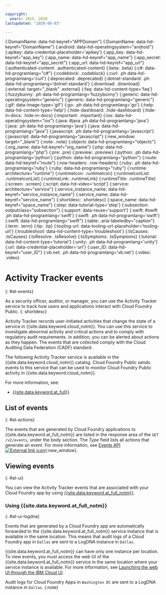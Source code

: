```yaml
---

copyright:
  years: 2015, 2020
lastupdated: "2020-08-03"

---
```




{:DomainName: data-hd-keyref="APPDomain"}
{:DomainName: data-hd-keyref="DomainName"}
{:android: data-hd-operatingsystem="android"}
{:apikey: data-credential-placeholder='apikey'}
{:app_key: data-hd-keyref="app_key"}
{:app_name: data-hd-keyref="app_name"}
{:app_secret: data-hd-keyref="app_secret"}
{:app_url: data-hd-keyref="app_url"}
{:authenticated-content: .authenticated-content}
{:beta: .beta}
{:c#: data-hd-programlang="c#"}
{:codeblock: .codeblock}
{:curl: .ph data-hd-programlang='curl'}
{:deprecated: .deprecated}
{:dotnet-standard: .ph data-hd-programlang='dotnet-standard'}
{:download: .download}
{:external: target="_blank" .external}
{:faq: data-hd-content-type='faq'}
{:fuzzybunny: .ph data-hd-programlang='fuzzybunny'}
{:generic: data-hd-operatingsystem="generic"}
{:generic: data-hd-programlang="generic"}
{:gif: data-image-type='gif'}
{:go: .ph data-hd-programlang='go'}
{:help: data-hd-content-type='help'}
{:hide-dashboard: .hide-dashboard}
{:hide-in-docs: .hide-in-docs}
{:important: .important}
{:ios: data-hd-operatingsystem="ios"}
{:java: #java .ph data-hd-programlang='java'}
{:java: .ph data-hd-programlang='java'}
{:java: data-hd-programlang="java"}
{:javascript: .ph data-hd-programlang='javascript'}
{:javascript: data-hd-programlang="javascript"}
{:new_window: target="_blank"}
{:note: .note}
{:objectc data-hd-programlang="objectc"}
{:org_name: data-hd-keyref="org_name"}
{:php: data-hd-programlang="php"}
{:pre: .pre}
{:preview: .preview}
{:python: .ph data-hd-programlang='python'}
{:python: data-hd-programlang="python"}
{:route: data-hd-keyref="route"}
{:row-headers: .row-headers}
{:ruby: .ph data-hd-programlang='ruby'}
{:ruby: data-hd-programlang="ruby"}
{:runtime: architecture="runtime"}
{:runtimeIcon: .runtimeIcon}
{:runtimeIconList: .runtimeIconList}
{:runtimeLink: .runtimeLink}
{:runtimeTitle: .runtimeTitle}
{:screen: .screen}
{:script: data-hd-video='script'}
{:service: architecture="service"}
{:service_instance_name: data-hd-keyref="service_instance_name"}
{:service_name: data-hd-keyref="service_name"}
{:shortdesc: .shortdesc}
{:space_name: data-hd-keyref="space_name"}
{:step: data-tutorial-type='step'}
{:subsection: outputclass="subsection"}
{:support: data-reuse='support'}
{:swift: #swift .ph data-hd-programlang='swift'}
{:swift: .ph data-hd-programlang='swift'}
{:swift: data-hd-programlang="swift"}
{:table: .aria-labeledby="caption"}
{:term: .term}
{:tip: .tip}
{:tooling-url: data-tooling-url-placeholder='tooling-url'}
{:troubleshoot: data-hd-content-type='troubleshoot'}
{:tsCauses: .tsCauses}
{:tsResolve: .tsResolve}
{:tsSymptoms: .tsSymptoms}
{:tutorial: data-hd-content-type='tutorial'}
{:unity: .ph data-hd-programlang='unity'}
{:url: data-credential-placeholder='url'}
{:user_ID: data-hd-keyref="user_ID"}
{:vb.net: .ph data-hd-programlang='vb.net'}
{:video: .video}

<!-- Include your AT events file in the Reference nav group in your toc file. -->

<!-- Make sure that the AT events file has the H1 ID set to: {: #at_events} -->

# Activity Tracker events
{: #at-events}

As a security officer, auditor, or manager, you can use the Activity Tracker service to track how users and applications interact with Cloud Foundry Public.
{: shortdesc}

Activity Tracker records user-initiated activities that change the state of a service in {{site.data.keyword.cloud_notm}}. You can use this service to investigate abnormal activity and critical actions and to comply with regulatory audit requirements. In addition, you can be alerted about actions as they happen. The events that are collected comply with the Cloud Auditing Data Federation (CADF) standard.

The following Activity Tracker service is available in the {{site.data.keyword.cloud_notm}} catalog. Cloud Foundry Public sends events to this service that can be used to monitor Cloud Foundry Public activity in {{site.data.keyword.cloud_notm}}.

For more information, see:
* [{{site.data.keyword.at_full}}](/docs/services/Activity-Tracker-with-LogDNA?topic=logdnaat-getting-started#getting-started)


## List of events
{: #at-actions}

The events that are generated by Cloud Foundry applications to {{site.data.keyword.at_full_notm}} are listed in the response area of the `GET /v2/events`, under the body section. The *Type* field lists all actions that generate an event. For more information, see [Events API ![External link icon](../../icons/launch-glyph.svg "External link icon")](https://apidocs.cloudfoundry.org/11.2.0/events/list_all_events.html){:new_window}.

## Viewing events
{: #at-ui}

You can view the Activity Tracker events that are associated with your Cloud Foundry app by using [{{site.data.keyword.at_full_notm}}](/docs/services/Activity-Tracker-with-LogDNA?topic=logdnaat-getting-started#getting-started).


### Using {{site.data.keyword.at_full_notm}}
{: #at-ui-logdna}


Events that are generated by a Cloud Foundry app are automatically forwarded to the {{site.data.keyword.at_full_notm}} service instance that is available in the same location. This means that audit logs of a Cloud Foundry app in `Dallas` are sent to a LogDNA instance in `Dallas`.

{{site.data.keyword.at_full_notm}} can have only one instance per location. To view events, you must access the web UI of the {{site.data.keyword.at_full_notm}} service in the same location where your service instance is available. For more information, see [Launching the web UI through the IBM Cloud UI](/docs/services/Activity-Tracker-with-LogDNA?topic=logdnaat-launch#launch_step2).

Audit logs for Cloud Foundry Apps in `Washington DC` are sent to a LogDNA instance in `Dallas`.
{:note}


